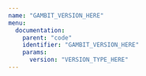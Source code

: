 ```yaml
---
name: "GAMBIT_VERSION_HERE"
menu:
  documentation:
    parent: "code"
    identifier: "GAMBIT_VERSION_HERE"
    params:
      version: "VERSION_TYPE_HERE"
---
```

